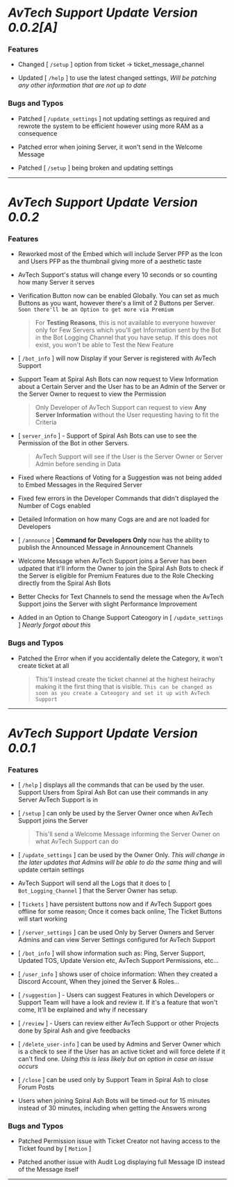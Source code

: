 # ***AvTech Support Update Version 0.0.2[A]***

### **Features**

- Changed [ `/setup` ] option from ticket -> ticket_message_channel

- Updated [ `/help` ] to use the latest changed settings, *Will be patching any other information that are not up to date* 

### **Bugs and Typos**

- Patched [ `/update_settings` ] not updating settings as required and rewrote the system to be efficient however using more RAM as a consequence

- Patched error when joining Server, it won't send in the Welcome Message

- Patched [ `/setup` ] being broken and updating settings

------------------------------------------------------------------------
# ***AvTech Support Update Version 0.0.2***

### **Features**

- Reworked most of the Embed which will include Server PFP as the Icon and Users PFP as the thumbnail giving more of a aesthetic taste

- AvTech Support's status will change every 10 seconds or so counting how many Server it serves

- Verification Button now can be enabled Globally. You can set as much Buttons as you want, however there's a limit of 2 Buttons per Server. `Soon there'll be an Option to get more via Premium`

    > For **Testing Reasons**, this is not available to everyone however only for Few Servers which you'll get Information sent by the Bot in the Bot Logging Channel that you have setup. If this does not exist, you won't be able to Test the New Feature

- [ `/bot_info` ] will now Display if your Server is registered with AvTech Support

- Support Team at Spiral Ash Bots can now request to View Information about a Certain Server and the User has to be an Admin of the Server or the Server Owner to request to view the Permission

    > Only Developer of AvTech Support can request to view **Any Server Information** without the User requesting having to fit the Criteria

- [ `server_info` ] - Support of Spiral Ash Bots can use to see the Permission of the Bot in other Servers.

    > AvTech Support will see if the User is the Server Owner or Server Admin before sending in Data

- Fixed where Reactions of Voting for a Suggestion was not being added to Embed Messages in the Required Server

- Fixed few errors in the Developer Commands that didn't displayed the Number of Cogs enabled 

- Detailed Information on how many Cogs are and are not loaded for Developers

- [ `/announce` ] **Command for Developers Only** now has the ability to publish the Announced Message in Announcement Channels

- Welcome Message when AvTech Support joins a Server has been udpated that it'll inform the Owner to join the Spiral Ash Bots to check if the Server is eligible for Premium Features due to the Role Checking directly from the Spiral Ash Bots

- Better Checks for Text Channels to send the message when the AvTech Support joins the Server with slight Performance Improvement 

- Added in an Option to Change Support Cateogory in [ `/update_settings` ] *Nearly forgot about this*

### **Bugs and Typos**

- Patched the Error when if you accidentally delete the Category, it won't create ticket at all
    
    > This'll instead create the ticket channel at the highest heirachy making it the first thing that is visible. `This can be changed as soon as you create a Cateogory and set it up with AvTech Support`


------------------------------------------------------------------------
# ***AvTech Support Update Version 0.0.1***

### **Features**

- [ `/help` ] displays all the commands that can be used by the user. Support Users from Spiral Ash Bot can use their commands in any Server AvTech Support is in

- [ `/setup` ] can only be used by the Server Owner once when AvTech Support joins the Server
    
    > This'll send a Welcome Message informing the Server Owner on what AvTech Support can do

- [ `/update_settings` ] can be used by the Owner Only. *This will change in the later updates that Admins will be able to do the same thing* and will update certain settings

- AvTech Support will send all the Logs that it does to [ `Bot_Logging_Channel` ] that the Server Owner has setup.

- [ `Tickets` ] have persistent buttons now and if AvTech Support goes offline for some reason; Once it comes back online, The Ticket Buttons will start working

- [ `/server_settings` ] can be used Only by Server Owners and Server Admins and can view Server Settings configured for AvTech Support 

- [ `/bot_info` ] will show information such as: Ping, Server Support, Updated TOS, Update Version etc, AvTech Support Permissions, etc...

- [ `/user_info` ] shows user of choice information: When they created a Discord Account, When they joined the Server & Roles...

- [ `/suggestion` ] - Users can suggest Features in which Developers or Support Team will have a look and review it. If it's a feature that won't come, It'll be explained and why if necessary

- [ `/review` ] - Users can review either AvTech Support or other Projects done by Spiral Ash and give feedbacks

- [ `/delete_user-info` ] can be used by Admins and Server Owner which is a check to see if the User has an active ticket and will force delete if it can't find one. *Using this is less likely but an option in case an issue occurs*

- [ `/close` ] can be used only by Support Team in Spiral Ash to close Forum Posts

- Users when joining Spiral Ash Bots will be timed-out for 15 minutes instead of 30 minutes, including when getting the Answers wrong

### **Bugs and Typos**

- Patched Permission issue with Ticket Creator not having access to the Ticket found by [ `Motion` ]

- Patched another issue with Audit Log displaying full Message ID instead of the Message itself

------------------------------------------------------------------------
